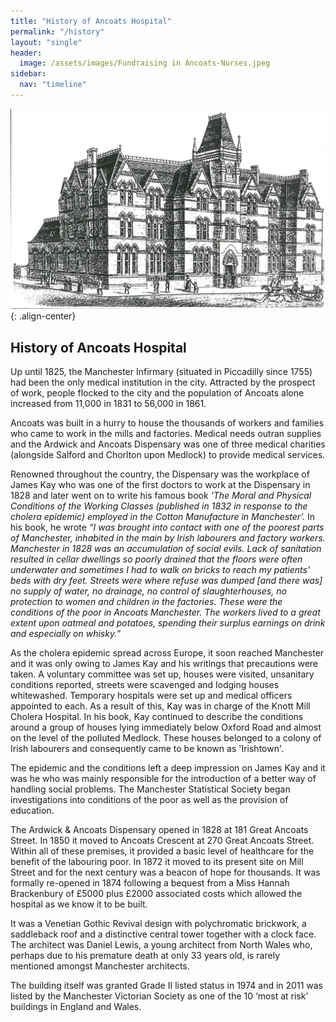 ```yaml
---
title: "History of Ancoats Hospital"
permalink: "/history"
layout: "single"
header:
  image: /assets/images/Fundraising in Ancoats-Nurses.jpeg
sidebar:
  nav: "timeline"
---
```



![ancoats hospital](assets/images/history-inline.jpg){: .align-center}
## History of Ancoats Hospital

Up until 1825, the Manchester Infirmary (situated in Piccadilly since 1755) had been the only medical institution in the city.  Attracted by the prospect of work, people flocked to the city and the population of Ancoats alone increased from 11,000 in 1831 to 56,000 in 1861.  

Ancoats was built in a hurry to house the thousands of workers and families who came to work in the mills and factories.  Medical needs outran supplies and the Ardwick and Ancoats Dispensary was one of three medical charities (alongside Salford and Chorlton upon Medlock) to provide medical services. 

Renowned throughout the country, the Dispensary was the workplace of James Kay who was one of the first doctors to work at the Dispensary in 1828 and later went on to write his famous book _‘The Moral and Physical Conditions of the Working Classes (published in 1832 in response to the cholera epidemic) employed in the Cotton Manufacture in Manchester’._ In his book, he wrote _“I was brought into contact with one of the poorest parts of Manchester, inhabited in the main by Irish labourers and factory workers.  Manchester in 1828 was an accumulation of social evils.  Lack of sanitation resulted in cellar dwellings so poorly drained that the floors were often underwater and sometimes I had to walk on bricks to reach my patients' beds with dry feet.  Streets were where refuse was dumped [and there was] no supply of water, no drainage, no control of slaughterhouses, no protection to women and children in the factories.  These were the conditions of the poor in Ancoats Manchester.  The workers lived to a great extent upon oatmeal and potatoes, spending their surplus earnings on drink and especially on whisky.”_

As the cholera epidemic spread across Europe, it soon reached Manchester and it was only owing to James Kay and his writings that precautions were taken.  A voluntary committee was set up, houses were visited, unsanitary conditions reported, streets were scavenged and lodging houses whitewashed.  Temporary hospitals were set up and medical officers appointed to each. As a result of this, Kay was in charge of the Knott Mill Cholera Hospital. In his book,  Kay continued to describe the conditions around a group of houses lying immediately below Oxford Road and almost on the level of the polluted Medlock.   These houses belonged to a colony of Irish labourers and consequently came to be known as 'Irishtown'.  

The epidemic and the conditions left a deep impression on James Kay and it was he who was mainly responsible for the introduction of a better way of handling social problems.  The Manchester Statistical Society began investigations into conditions of the poor as well as the provision of education. 

The Ardwick & Ancoats Dispensary opened in 1828 at 181 Great Ancoats Street.   In 1850 it moved to Ancoats Crescent at 270 Great Ancoats Street.  Within all of these premises, it provided a basic level of healthcare for the benefit of the labouring poor.  In 1872 it moved to its present site on Mill Street and for the next century was a beacon of hope for thousands.  It was formally re-opened in 1874 following a bequest from a Miss Hannah Brackenbury of £5000 plus £2000 associated costs which allowed the hospital as we know it to be built. 

It was a Venetian Gothic Revival design with polychromatic brickwork, a saddleback roof and a distinctive central tower together with a clock face. The architect was Daniel Lewis, a young architect from North Wales who, perhaps due to his premature death at only 33 years old, is rarely mentioned amongst Manchester architects. 

The building itself was granted Grade II listed status in 1974 and in 2011 was listed by the Manchester Victorian Society as one of the 10 ‘most at risk’ buildings in England and Wales.
